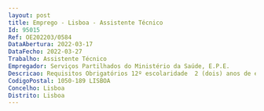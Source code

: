 ```yaml
--- 
layout: post
title: Emprego - Lisboa - Assistente Técnico
Id: 95015
Ref: OE202203/0584
DataAbertura: 2022-03-17
DataFecho: 2022-03-27
Trabalho: Assistente Técnico
Empregador: Serviços Partilhados do Ministério da Saúde, E.P.E.
Descricao: Requisitos Obrigatórios 12º escolaridade  2 (dois) anos de experiência na área de contabilidade ou fiscalidade  Conhecimentos de contabilidade ou fiscalidade  Conhecimentos de ferramentas Office, na ótica do a utilizador a.Requisitos Preferenciais Conhecimentos e experiência na área da saúde  Conhecimentos em  1  Contabilidade ou fiscalidade na Administração Pública  2   Ciclo de faturação e de planeamento e controlo de custos.O que esperamos Acompanhar e apoiar ao nível operacional e administrativo os processos financeiros e da execução dos contratos  Efetuar a análise da execução orçamental do ano e realizar e acompanhar a evolução das despesas com pessoal  Apoiar e realizar as seguintes atividades  controlo e reporte de compromissos plurianuais  controlo das garantias bancárias  processamento do SITAM  Contabilização dos vencimentos (obrigações, pagamentos e descontos) e do pagamento de encargos e descontos  Apoiar e realizar atividades de gestão de ativos. Apoiar e realizar a contabilidade financeira  faturação e pagamentos  Efetuar a gestão do arquivo e o cumprimento de todas as regras de arquivo e proteção de dados da SPMS, E.P.E. em cumprimento da legislação em vigor.
CodigoPostal: 1050-189 LISBOA
Concelho: Lisboa
Distrito: Lisboa
--- 
```

